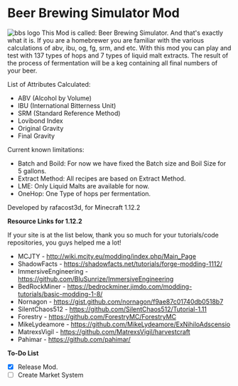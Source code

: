# Beer Brewing Simulator Mod
![bbs logo](../bbs_mod/src/main/resources/assets/bbs_mod/textures/gui/bbs_logo.png)
This Mod is called: Beer Brewing Simulator.
And that's exactly what it is. If you are a homebrewer you are familiar with the various calculations of abv, ibu, og, fg, srm, and etc.
With this mod you can play and test with 137 types of hops and 7 types of liquid malt extracts.
The result of the process of fermentation will be a keg containing all final numbers of your beer.

List of Attributes Calculated:
 - ABV (Alcohol by Volume)
 - IBU (International Bitterness Unit)
 - SRM (Standard Reference Method)
 - Lovibond Index
 - Original Gravity
 - Final Gravity

 Current known limitations:
 - Batch and Boild: For now we have fixed the Batch size and Boil Size for 5 gallons.
 - Extract Method: All recipes are based on Extract Method.
 - LME: Only Liquid Malts are available for now.
 - OneHop: One Type of hops per fermentation.

Developed by rafacost3d, for Minecraft 1.12.2

**Resource Links for 1.12.2**

If your site is at the list below, thank you so much for your tutorials/code repositories, you guys helped me a lot!

- MCJTY - http://wiki.mcjty.eu/modding/index.php/Main_Page
- ShadowFacts - https://shadowfacts.net/tutorials/forge-modding-1112/
- ImmersiveEngineering - https://github.com/BluSunrize/ImmersiveEngineering
- BedRockMiner - https://bedrockminer.jimdo.com/modding-tutorials/basic-modding-1-8/
- Nornagon - https://gist.github.com/nornagon/f9ae87c01740db0518b7
- SilentChaos512 - https://github.com/SilentChaos512/Tutorial-1.11
- Forestry - https://github.com/ForestryMC/ForestryMC
- MikeLydeamore - https://github.com/MikeLydeamore/ExNihiloAdscensio
- MatrexsVigil - https://github.com/MatrexsVigil/harvestcraft
- Pahimar - https://github.com/pahimar/


**To-Do List**
- [x] Release Mod.
- [ ] Create Market System

